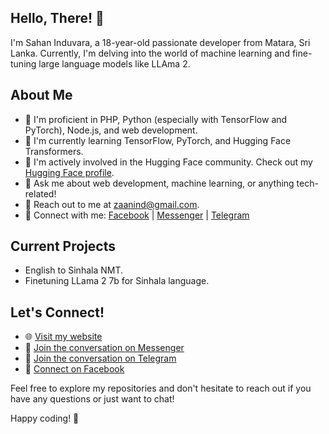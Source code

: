 ## Hello, There! 👋

I'm Sahan Induvara, a 18-year-old passionate developer from Matara, Sri Lanka. Currently, I'm delving into the world of machine learning and fine-tuning large language models like LLAma 2.

## About Me

- 🔭 I'm proficient in PHP, Python (especially with TensorFlow and PyTorch), Node.js, and web development.
- 🌱 I'm currently learning TensorFlow, PyTorch, and Hugging Face Transformers.
- 🚀 I'm actively involved in the Hugging Face community. Check out my [Hugging Face profile](https://hf.co/zaanind).
- 💬 Ask me about web development, machine learning, or anything tech-related!
- 📧 Reach out to me at [zaanind@gmail.com](mailto:zaanind@gmail.com).
- 🎯 Connect with me: [Facebook](https://fb.com/zaanind) | [Messenger](https://m.me/zaanind) | [Telegram](https://t.me/zaanind)


## Current Projects
- English to Sinhala NMT.
- Finetuning LLama 2 7b for Sinhala language.

## Let's Connect!

- 🌐 [Visit my website](https://zaanind.fanclub.rocks/)
- 🤖 [Join the conversation on Messenger](https://m.me/zaanind)
-  🤖 [Join the conversation on Telegram](https://t.me/zaanind)
- 📱 [Connect on Facebook](https://fb.com/zaanind)

Feel free to explore my repositories and don't hesitate to reach out if you have any questions or just want to chat!

Happy coding! 🚀
